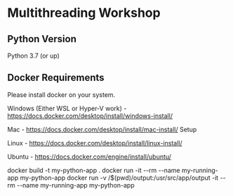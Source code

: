 # Multithreading Workshop

## Python Version
Python 3.7 (or up)

## Docker Requirements
Please install docker on your system.

Windows (Either WSL or Hyper-V work) - https://docs.docker.com/desktop/install/windows-install/

Mac - https://docs.docker.com/desktop/install/mac-install/
Setup

Linux - https://docs.docker.com/desktop/install/linux-install/

Ubuntu - https://docs.docker.com/engine/install/ubuntu/

docker build -t my-python-app .
docker run -it --rm --name my-running-app my-python-app
docker run -v /$(pwd)/output:/usr/src/app/output -it --rm --name my-running-app my-python-app